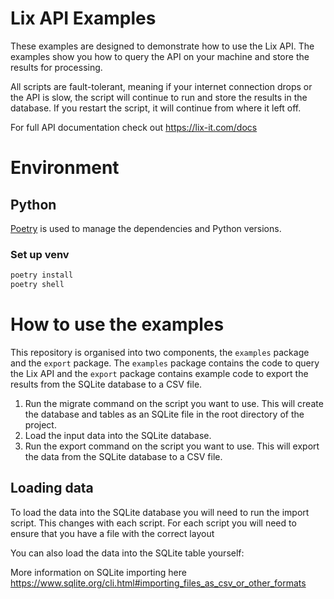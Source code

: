 # Lix API Examples
These examples are designed to demonstrate how to use the Lix API. The examples show you how to query the API on your machine and store the results for processing.

All scripts are fault-tolerant, meaning if your internet connection drops or the API is slow, the script will continue to run and store the results in the database. If you restart the script, it will continue from where it left off.

For full API documentation check out https://lix-it.com/docs

# Environment

## Python

[Poetry](https://python-poetry.org/) is used to manage the dependencies and Python versions.

### Set up venv
```bash
poetry install
poetry shell
```

# How to use the examples
This repository is organised into two components, the `examples` package and the `export` package. The `examples` package contains the code to query the Lix API and the `export` package contains example code to export the results from the SQLite database to a CSV file.

1. Run the migrate command on the script you want to use. This will create the database and tables as an SQLite file in the root directory of the project.
2. Load the input data into the SQLite database. 
3. Run the export command on the script you want to use. This will export the data from the SQLite database to a CSV file.

## Loading data
To load the data into the SQLite database you will need to run the import script. This changes with each script. For each script you will need to ensure that you have a file with the correct layout

You can also load the data into the SQLite table yourself:

More information on SQLite importing here https://www.sqlite.org/cli.html#importing_files_as_csv_or_other_formats